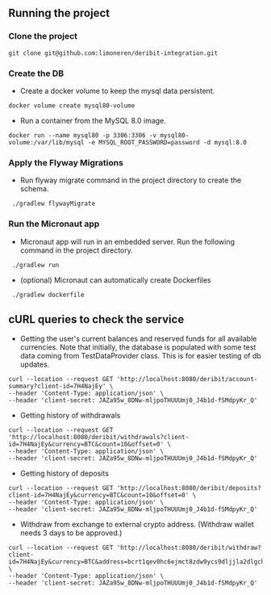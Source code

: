 ## Running the project
### Clone the project
```
git clone git@github.com:limoneren/deribit-integration.git
```
### Create the DB
- Create a docker volume to keep the mysql data persistent.
```
docker volume create mysql80-volume
```
- Run a container from the MySQL 8.0 image.
```
docker run --name mysql80 -p 3306:3306 -v mysql80-volume:/var/lib/mysql -e MYSQL_ROOT_PASSWORD=password -d mysql:8.0
```
### Apply the Flyway Migrations
- Run flyway migrate command in the project directory to create the schema.
```
 ./gradlew flywayMigrate 
```
### Run the Micronaut app
- Micronaut app will run in an embedded server. Run the following command in the project directory.
```
 ./gradlew run
```
- (optional) Micronaut can automatically create Dockerfiles
```
 ./gradlew dockerfile
```

## cURL queries to check the service
- Getting the user's current balances and reserved funds for all available
  currencies. Note that initially, the database is populated with some test data coming from TestDataProvider class. This is for easier testing of db updates.
```
curl --location --request GET 'http://localhost:8080/deribit/account-summary?client-id=7H4NajEy' \
--header 'Content-Type: application/json' \
--header 'client-secret: JAZa95w_8DNw-mljpoTHUUUmj0_J4b1d-fSMdpyKr_Q'
```
- Getting history of withdrawals
```
curl --location --request GET 'http://localhost:8080/deribit/withdrawals?client-id=7H4NajEy&currency=BTC&count=10&offset=0' \
--header 'Content-Type: application/json' \
--header 'client-secret: JAZa95w_8DNw-mljpoTHUUUmj0_J4b1d-fSMdpyKr_Q'
```
- Getting history of deposits
```
curl --location --request GET 'http://localhost:8080/deribit/deposits?client-id=7H4NajEy&currency=BTC&count=10&offset=0' \
--header 'Content-Type: application/json' \
--header 'client-secret: JAZa95w_8DNw-mljpoTHUUUmj0_J4b1d-fSMdpyKr_Q'
```
- Withdraw from exchange to external crypto address. (Withdraw wallet needs 3 days to be approved.)
```
curl --location --request GET 'http://localhost:8080/deribit/withdraw?client-id=7H4NajEy&currency=BTC&address=bcrt1qev0hc6ejmct8zdw9ycs9dljjla2dlgchgjryrq&amount=0.001&priority=high' \
--header 'Content-Type: application/json' \
--header 'client-secret: JAZa95w_8DNw-mljpoTHUUUmj0_J4b1d-fSMdpyKr_Q'
```
